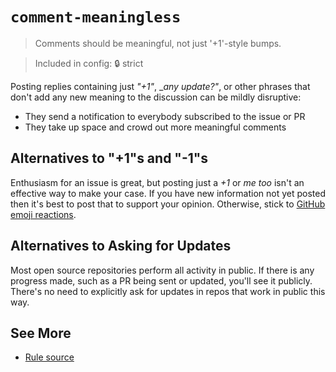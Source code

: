 # `comment-meaningless`

> Comments should be meaningful, not just '+1'-style bumps.

> Included in config: 🔒 strict

Posting replies containing just _"+1"_, \__any update?"_, or other phrases that don't add any new meaning to the discussion can be mildly disruptive:

- They send a notification to everybody subscribed to the issue or PR
- They take up space and crowd out more meaningful comments

## Alternatives to "+1"s and "-1"s

Enthusiasm for an issue is great, but posting just a _+1_ or _me too_ isn't an effective way to make your case.
If you have new information not yet posted then it's best to post that to support your opinion.
Otherwise, stick to [GitHub emoji reactions](https://github.blog/news-insights/product-news/add-reactions-to-pull-requests-issues-and-comments).

## Alternatives to Asking for Updates

Most open source repositories perform all activity in public.
If there is any progress made, such as a PR being sent or updated, you'll see it publicly.
There's no need to explicitly ask for updates in repos that work in public this way.

## See More

- [Rule source](../../src/rules/commentMeaningless.ts)
